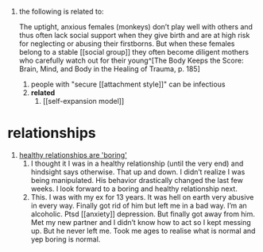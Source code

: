 1. the following is related to:

	The uptight, anxious females (monkeys) don’t play well with others and thus often lack social support when they give birth and are at high risk for neglecting or abusing their firstborns. But when these females belong to a stable [[social group]] they often become diligent mothers who carefully watch out for their young^[The Body Keeps the Score: Brain, Mind, and Body in the Healing of Trauma, p. 185]
	
	1. people with "secure [[attachment style]]" can be infectious
	2. **related**
		1. [[self-expansion model]]

# relationships
1. [healthy relationships are 'boring'](https://www.reddit.com/r/AskWomen/comments/xfn24b/comment/ionatyp/?utm_source=share&utm_medium=web2x&context=3)
	1. I thought it I was in a healthy relationship (until the very end) and hindsight says otherwise. That up and down. I didn’t realize I was being manipulated. His behavior drastically changed the last few weeks. I look forward to a boring and healthy relationship next.
	2. This. I was with my ex for 13 years. It was hell on earth very abusive in every way. Finally got rid of him but left me in a bad way. I’m an alcoholic. Ptsd [[anxiety]] depression. But finally got away from him. Met my new partner and I didn’t know how to act so I kept messing up. But he never left me. Took me ages to realise what is normal and yep boring is normal.